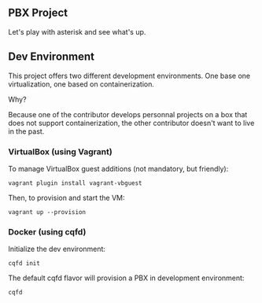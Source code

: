 ## PBX Project

Let's play with asterisk and see what's up.

## Dev Environment

This project offers two different development environments. One base
one virtualization, one based on containerization.

Why?

Because one of the contributor develops personnal projects on a box that
does not support containerization, the other contributor doesn't want
to live in the past.

### VirtualBox (using Vagrant)

To manage VirtualBox guest additions (not mandatory, but friendly):

```
vagrant plugin install vagrant-vbguest
```

Then, to provision and start the VM:

```
vagrant up --provision
```

### Docker (using cqfd)

Initialize the dev environment:

```
cqfd init
```

The default cqfd flavor will provision a PBX in development environment:

```
cqfd
```
